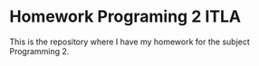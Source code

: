 # Homework Programing 2 ITLA
This is the repository where I have my homework for the subject Programming 2.
